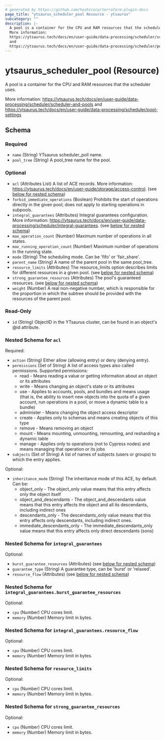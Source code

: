 ```yaml
---
# generated by https://github.com/hashicorp/terraform-plugin-docs
page_title: "ytsaurus_scheduler_pool Resource - ytsaurus"
subcategory: ""
description: |-
  A pool is a container for the CPU and RAM resources that the scheduler uses.
  More information:
  https://ytsaurus.tech/docs/en/user-guide/data-processing/scheduler/scheduler-and-pools
  and
  https://ytsaurus.tech/docs/en/user-guide/data-processing/scheduler/pool-settings
---
```


# ytsaurus_scheduler_pool (Resource)

A pool is a container for the CPU and RAM resources that the scheduler uses.

More information:
https://ytsaurus.tech/docs/en/user-guide/data-processing/scheduler/scheduler-and-pools
and
https://ytsaurus.tech/docs/en/user-guide/data-processing/scheduler/pool-settings



<!-- schema generated by tfplugindocs -->
## Schema

### Required

- `name` (String) YTsaurus scheduler_poll name.
- `pool_tree` (String) A pool_tree name for the pool.

### Optional

- `acl` (Attributes List) A list of ACE records. More information: https://ytsaurus.tech/docs/en/user-guide/storage/access-control. (see [below for nested schema](#nestedatt--acl))
- `forbid_immediate_operations` (Boolean) Prohibits the start of operations directly in the given pool; does not apply to starting operations in subpools.
- `integral_guarantees` (Attributes) Integral guarantees configuration. More information: https://ytsaurus.tech/docs/en/user-guide/data-processing/scheduler/integral-guarantees. (see [below for nested schema](#nestedatt--integral_guarantees))
- `max_operation_count` (Number) Maximum number of operations in all states.
- `max_running_operation_count` (Number) Maximum number of operations in the running state.
- `mode` (String) The scheduling mode. Can be 'fifo' or 'fair_share'.
- `parent_name` (String) A name of the parent pool in the same pool_tree.
- `resource_limits` (Attributes) The resource_limits option describes limits for different resources in a given pool. (see [below for nested schema](#nestedatt--resource_limits))
- `strong_guarantee_resources` (Attributes) The pool's guaranteed resources. (see [below for nested schema](#nestedatt--strong_guarantee_resources))
- `weight` (Number) A real non-negative number, which is responsible for the proportion in which the subtree should be provided with the resources of the parent pool.

### Read-Only

- `id` (String) ObjectID in the YTsaurus cluster, can be found in an object's @id attribute.

<a id="nestedatt--acl"></a>
### Nested Schema for `acl`

Required:

- `action` (String) Either allow (allowing entry) or deny (denying entry).
- `permissions` (Set of String) A list of access types also called permissions.
Supported permissions:
  - read - Means reading a value or getting information about an object or its attributes
  - write - Means changing an object's state or its attributes
  - use - Applies to accounts, pools, and bundles and means usage (that is, the ability to insert new objects into the quota of a given account, run operations in a pool, or move a dynamic table to a bundle)
  - administer - Means changing the object access descriptor
  - create - Applies only to schemas and means creating objects of this type
  - remove - Means removing an object
  - mount - Means mounting, unmounting, remounting, and resharding a dynamic table
  - manage - Applies only to operations (not to Cypress nodes) and means managing that operation or its jobs
- `subjects` (Set of String) A list of names of subjects (users or groups) to which the entry applies.

Optional:

- `inheritance_mode` (String) The inheritance mode of this ACE, by default.
Can be:
  - object_only - The object_only value means that this entry affects only the object itself
  - object_and_descendants - The object_and_descendants value means that this entry affects the object and all its descendants, including indirect ones
  - descendants_only - The descendants_only value means that this entry affects only descendants, including indirect ones. 
  - immediate_descendants_only - The immediate_descendants_only value means that this entry affects only direct descendants (sons)


<a id="nestedatt--integral_guarantees"></a>
### Nested Schema for `integral_guarantees`

Optional:

- `burst_guarantee_resources` (Attributes) (see [below for nested schema](#nestedatt--integral_guarantees--burst_guarantee_resources))
- `guarantee_type` (String) A guarantee type, can be 'burst' or 'relaxed'.
- `resource_flow` (Attributes) (see [below for nested schema](#nestedatt--integral_guarantees--resource_flow))

<a id="nestedatt--integral_guarantees--burst_guarantee_resources"></a>
### Nested Schema for `integral_guarantees.burst_guarantee_resources`

Optional:

- `cpu` (Number) CPU cores limit.
- `memory` (Number) Memory limit in bytes.


<a id="nestedatt--integral_guarantees--resource_flow"></a>
### Nested Schema for `integral_guarantees.resource_flow`

Optional:

- `cpu` (Number) CPU cores limit.
- `memory` (Number) Memory limit in bytes.



<a id="nestedatt--resource_limits"></a>
### Nested Schema for `resource_limits`

Optional:

- `cpu` (Number) CPU cores limit.
- `memory` (Number) Memory limit in bytes.


<a id="nestedatt--strong_guarantee_resources"></a>
### Nested Schema for `strong_guarantee_resources`

Optional:

- `cpu` (Number) CPU cores limit.
- `memory` (Number) Memory limit in bytes.


